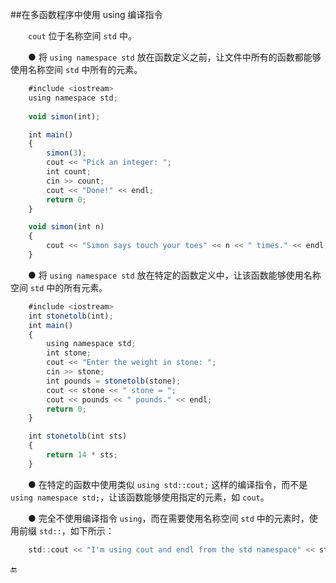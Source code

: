 ##在多函数程序中使用 using 编译指令

&emsp;&emsp;`cout` 位于名称空间 `std` 中。

&emsp;&emsp;● 将 `using namespace std` 放在函数定义之前，让文件中所有的函数都能够使用名称空间 `std` 中所有的元素。

```javascript
    #include <iostream>
    using namespace std;
    
    void simon(int);

    int main()
    {
        simon(3);
        cout << "Pick an integer: ";
        int count;
        cin >> count;
        cout << "Done!" << endl;
        return 0;
    }

    void simon(int n)
    {
        cout << "Simon says touch your toes" << n << " times." << endl;
    }
```

&emsp;&emsp;● 将 `using namespace std` 放在特定的函数定义中，让该函数能够使用名称空间 `std` 中的所有元素。

```javascript
    #include <iostream>
    int stonetolb(int);
    int main()
    {
        using namespace std;
        int stone;
        cout << "Enter the weight in stone: ";
        cin >> stone;
        int pounds = stonetolb(stone);
        cout << stone << " stone = ";
        cout << pounds << " pounds." << endl;
        return 0;
    }

    int stonetolb(int sts)
    {
        return 14 * sts;
    }
```

&emsp;&emsp;● 在特定的函数中使用类似 `using std::cout;` 这样的编译指令，而不是 `using namespace std;`，让该函数能够使用指定的元素，如 `cout`。

&emsp;&emsp;● 完全不使用编译指令 `using`，而在需要使用名称空间 `std` 中的元素时，使用前缀 `std::`，如下所示：

```javascript
    std::cout << "I'm using cout and endl from the std namespace" << std::endl;
```

🔚



